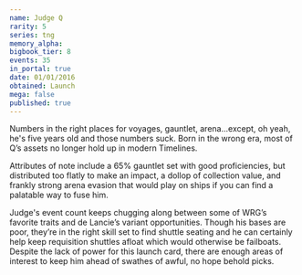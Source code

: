 ```yaml
---
name: Judge Q
rarity: 5
series: tng
memory_alpha:
bigbook_tier: 8
events: 35
in_portal: true
date: 01/01/2016
obtained: Launch
mega: false
published: true
---
```


Numbers in the right places for voyages, gauntlet, arena...except, oh yeah, he's five years old and those numbers suck. Born in the wrong era, most of Q’s assets no longer hold up in modern Timelines. 

Attributes of note include a 65% gauntlet set with good proficiencies, but distributed too flatly to make an impact, a dollop of collection value, and frankly strong arena evasion that would play on ships if you can find a palatable way to fuse him.

Judge's event count keeps chugging along between some of WRG’s favorite traits and de Lancie’s variant opportunities. Though his bases are poor, they’re in the right skill set to find shuttle seating and he can certainly help keep requisition shuttles afloat which would otherwise be failboats. Despite the lack of power for this launch card, there are enough areas of interest to keep him ahead of swathes of awful, no hope behold picks.
